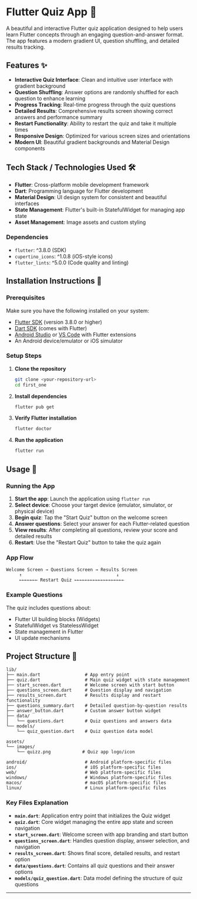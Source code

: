 # Flutter Quiz App 🎯

A beautiful and interactive Flutter quiz application designed to help users learn Flutter concepts through an engaging question-and-answer format. The app features a modern gradient UI, question shuffling, and detailed results tracking.

## Features ✨

- **Interactive Quiz Interface**: Clean and intuitive user interface with gradient background
- **Question Shuffling**: Answer options are randomly shuffled for each question to enhance learning
- **Progress Tracking**: Real-time progress through the quiz questions
- **Detailed Results**: Comprehensive results screen showing correct answers and performance summary
- **Restart Functionality**: Ability to restart the quiz and take it multiple times
- **Responsive Design**: Optimized for various screen sizes and orientations
- **Modern UI**: Beautiful gradient backgrounds and Material Design components

## Tech Stack / Technologies Used 🛠️

- **Flutter**: Cross-platform mobile development framework
- **Dart**: Programming language for Flutter development
- **Material Design**: UI design system for consistent and beautiful interfaces
- **State Management**: Flutter's built-in StatefulWidget for managing app state
- **Asset Management**: Image assets and custom styling

### Dependencies

- `flutter`: ^3.8.0 (SDK)
- `cupertino_icons`: ^1.0.8 (iOS-style icons)
- `flutter_lints`: ^5.0.0 (Code quality and linting)

## Installation Instructions 📱

### Prerequisites

Make sure you have the following installed on your system:

- [Flutter SDK](https://flutter.dev/docs/get-started/install) (version 3.8.0 or higher)
- [Dart SDK](https://dart.dev/get-dart) (comes with Flutter)
- [Android Studio](https://developer.android.com/studio) or [VS Code](https://code.visualstudio.com/) with Flutter extensions
- An Android device/emulator or iOS simulator

### Setup Steps

1. **Clone the repository**

   ```bash
   git clone <your-repository-url>
   cd first_one
   ```

2. **Install dependencies**

   ```bash
   flutter pub get
   ```

3. **Verify Flutter installation**

   ```bash
   flutter doctor
   ```

4. **Run the application**
   ```bash
   flutter run
   ```

## Usage 🚀

### Running the App

1. **Start the app**: Launch the application using `flutter run`
2. **Select device**: Choose your target device (emulator, simulator, or physical device)
3. **Begin quiz**: Tap the "Start Quiz" button on the welcome screen
4. **Answer questions**: Select your answer for each Flutter-related question
5. **View results**: After completing all questions, review your score and detailed results
6. **Restart**: Use the "Restart Quiz" button to take the quiz again

### App Flow

```
Welcome Screen → Questions Screen → Results Screen
     ↑                                    ↓
     ←←←←←←← Restart Quiz ←←←←←←←←←←←←←←←←←←←
```

### Example Questions

The quiz includes questions about:

- Flutter UI building blocks (Widgets)
- StatefulWidget vs StatelessWidget
- State management in Flutter
- UI update mechanisms

## Project Structure 📁

```
lib/
├── main.dart                 # App entry point
├── quiz.dart                 # Main quiz widget with state management
├── start_screen.dart         # Welcome screen with start button
├── questions_screen.dart     # Question display and navigation
├── results_screen.dart       # Results display and restart functionality
├── questions_summary.dart    # Detailed question-by-question results
├── answer_button.dart        # Custom answer button widget
├── data/
│   └── questions.dart        # Quiz questions and answers data
└── models/
    └── quiz_question.dart    # Quiz question data model

assets/
└── images/
    └── quizz.png            # Quiz app logo/icon

android/                      # Android platform-specific files
ios/                          # iOS platform-specific files
web/                          # Web platform-specific files
windows/                      # Windows platform-specific files
macos/                        # macOS platform-specific files
linux/                        # Linux platform-specific files
```

### Key Files Explanation

- **`main.dart`**: Application entry point that initializes the Quiz widget
- **`quiz.dart`**: Core widget managing the entire app state and screen navigation
- **`start_screen.dart`**: Welcome screen with app branding and start button
- **`questions_screen.dart`**: Handles question display, answer selection, and navigation
- **`results_screen.dart`**: Shows final score, detailed results, and restart option
- **`data/questions.dart`**: Contains all quiz questions and their answer options
- **`models/quiz_question.dart`**: Data model defining the structure of quiz questions

---

